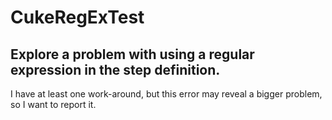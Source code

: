 # CukeRegExTest

## Explore a problem with using a regular expression in the step definition.

I have at least one work-around, but this error may reveal a bigger problem, so I want to report it.
